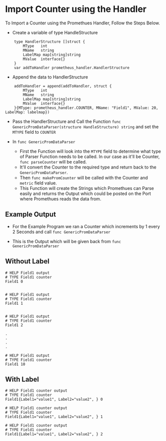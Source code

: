 
# Import Counter using the Handler

To Import a Counter using the Promethues Handler, Follow the Steps Below.

- Create a variable of type HandleStructure
```
	type HandlerStructure []struct {
		MType   int
		MName   string
		LabelMap map[string]string
		MValue  interface{}
	}
	var addToHandler prometheus_handler.HandlerStructure
 ```

- Append the data to HandlerStructure
```
	addToHandler = append(addToHandler, struct {
		MType   int
		MName   string
		LabelMap map[string]string
		MValue  interface{}
	}{MType: prometheus_handler.COUNTER, MName: "Field1", MValue: 20, LabelMap: labelmap})
```

- Pass the HandlerStructure and Call the Function `func GenericPromDataParser(structure HandleStructure) string` and set the `MTYPE` field to `COUNTER`
	
- In `func GenericPromDataParser`

	- First the Function will look into the `MTYPE` field to determine what type of Parser Function needs to be called. In our case as it'll be Counter, `func parseCounter` will be called.
	- It'll convert the Counter to the required type and return back to the `GenericPromDataParser`.
	- Then `func makePromCounter` will be called with the Counter and `metric` field value.
	- This Function will create the Strings which Promethues can Parse easily and returns the Output which could be posted on the Port where Promethues reads the data from.

## Example Output

- For the Example Program we ran a Counter which increments by 1 every 2 Seconds and call `func GenericPromDataParser`

- This is the Output which will be given back from `func GenericPromDataParser`

## Without Label
```
# HELP Field1 output
# TYPE Field1 counter
Field1 0


# HELP Field1 output
# TYPE Field1 counter
Field1 1


# HELP Field1 output
# TYPE Field1 counter
Field1 2

.
.
.
.

# HELP Field1 output
# TYPE Field1 counter
Field1 10
```

## With Label

```
# HELP Field1 counter output
# TYPE Field1 counter
Field1{Label1="value1", Label2="value2", } 0

# HELP Field1 counter output
# TYPE Field1 counter
Field1{Label1="value1", Label2="value2", } 1

# HELP Field1 counter output
# TYPE Field1 counter
Field1{Label1="value1", Label2="value2", } 2
```